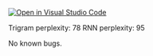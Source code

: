 [![Open in Visual Studio Code](https://classroom.github.com/assets/open-in-vscode-c66648af7eb3fe8bc4f294546bfd86ef473780cde1dea487d3c4ff354943c9ae.svg)](https://classroom.github.com/online_ide?assignment_repo_id=10484086&assignment_repo_type=AssignmentRepo)

Trigram perplexity: 78
RNN perplexity: 95

No known bugs. 